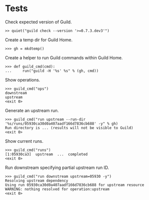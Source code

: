 # Tests

Check expected version of Guild.

    >> quiet("guild check --version '>=0.7.3.dev3'")

Create a temp dir for Guild Home.

    >>> gh = mkdtemp()

Create a helper to run Guild commands within Guild Home.

    >>> def guild_cmd(cmd):
    ...     run("guild -H '%s' %s" % (gh, cmd))

Show operations.

    >>> guild_cmd("ops")
    downstream
    upstream
    <exit 0>

Generate an upstream run.

    >>> guild_cmd("run upstream --run-dir '%s/runs/05930ca30d0a407aadf166d7836cb688' -y" % gh)
    Run directory is ... (results will not be visible to Guild)
    <exit 0>

Show current runs.

    >>> guild_cmd("runs")
    [1:05930ca3]  upstream  ...  completed
    <exit 0>

Run downstream specifying partial upstream run ID.

    >>> guild_cmd("run downstream upstream=05930 -y")
    Resolving upstream dependency
    Using run 05930ca30d0a407aadf166d7836cb688 for upstream resource
    WARNING: nothing resolved for operation:upstream
    <exit 0>
